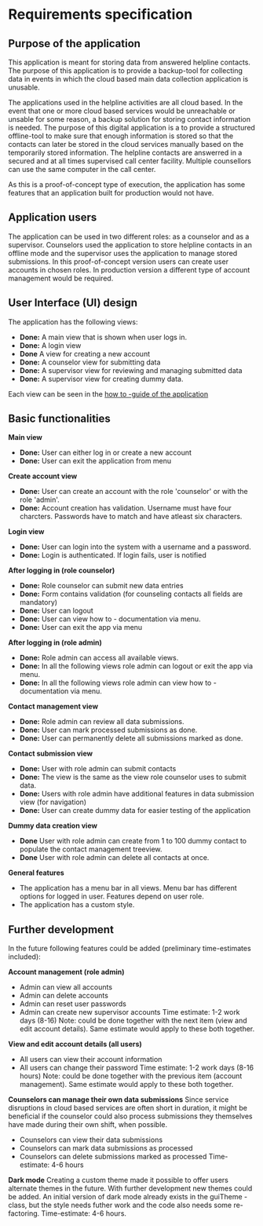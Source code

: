 # Requirements specification

## Purpose of the application
This application is meant for storing data from answered helpline contacts. The purpose of this application is to provide a backup-tool for collecting data in events in which the cloud based main data collection application is unusable. 

The applications used in the helpline activities are all cloud based. In the event that one or more cloud based services would be unreachable or unsable for some reason, a backup solution for storing contact information is needed. The purpose of this digital application is a to provide a structured offline-tool to make sure that enough information is stored so that the contacts can later be stored in the cloud services manually based on the temporarily stored information. The helpline contacts are answerred in a secured and at all times supervised call center facility. Multiple counsellors can use the same computer in the call center. 

As this is a proof-of-concept type of execution, the application has some features that an application built for production would not have. 

## Application users
The application can be used in two different roles: as a counselor and as a supervisor. Counselors used the application to store helpline contacts in an offline mode and the supervisor uses the application to manage stored submissions. In this proof-of-concept version users can create user accounts in chosen roles. In production version a different type of account management would be required. 

## User Interface (UI) design
The application has the following views:
- **Done:** A main view that is shown when user logs in. 
- **Done:** A login view
- **Done** A view for creating a new account
- **Done:** A counselor view for submitting data
- **Done:** A supervisor view for reviewing and managing submitted data
- **Done:** A supervisor view for creating dummy data. 

Each view can be seen in the [how to -guide of the application](how-to-guide.md)

## Basic functionalities

**Main view**
- **Done:** User can either log in or create a new account
- **Done:** User can exit the application from menu

**Create account view**
- **Done:** User can create an account with the role 'counselor' or with the role 'admin'. 
- **Done:** Account creation has validation. Username must have four charcters. Passwords have to match and have atleast six characters. 

**Login view**
- **Done:** User can login into the system with a username and a password.
- **Done:** Login is authenticated. If login fails, user is notified

**After logging in (role counselor)**
- **Done:** Role counselor can submit new data entries
- **Done:** Form contains validation (for counseling contacts all fields are mandatory)
- **Done:** User can logout
- **Done:** User can view how to - documentation via menu. 
- **Done:** User can exit the app via menu

**After logging in (role admin)**
- **Done:** Role admin can access all available views. 
- **Done:** In all the following views role admin can logout or exit the app via menu.
- **Done:** In all the following views role admin can view how to - documentation via menu. 

**Contact management view**
- **Done:** Role admin can review all data submissions.
- **Done:** User can mark processed submissions as done.
- **Done:** User can permanently delete all submissions marked as done.

**Contact submission view**
- **Done:** User with role admin can submit contacts
- **Done:** The view is the same as the view role counselor uses to submit data. 
- **Done:** Users with role admin have additional features in data submission view (for navigation)
- **Done:** User can create dummy data for easier testing of the application

**Dummy data creation view**
- **Done** User with role admin can create from 1 to 100 dummy contact to populate the contact management treeview. 
- **Done** User with role admin can delete all contacts at once.


**General features**
- The application has a menu bar in all views. Menu bar has different options for logged in user. Features depend on user role. 
- The application has a custom style. 

## Further development
In the future following features could be added (preliminary time-estimates included):

**Account management (role admin)**
- Admin can view all accounts
- Admin can delete accounts
- Admin can reset user passwords
- Admin can create new supervisor accounts
Time estimate: 1-2 work days (8-16)
Note: could be done together with the next item (view and edit account details). Same estimate would apply to these both together. 

**View and edit account details (all users)**
- All users can view their account information
- All users can change their password
Time estimate: 1-2 work days (8-16 hours)
Note: could be done together with the previous item (account management). Same estimate would apply to these both together. 

**Counselors can manage their own data submissions**
Since service disruptions in cloud based services are often short in duration, it might be beneficial if the counselor could also process submissions they themselves have made during their own shift, when possible. 
- Counselors can view their data submissions
- Counselors can mark data submissions as processed
- Counselors can delete submissions marked as processed
Time-estimate: 4-6 hours

**Dark mode**
Creating a custom theme made it possible to offer users alternate themes in the future. With further development new themes could be added. An initial version of dark mode already exists in the guiTheme -class, but the style needs futher work and the code also needs some re-factoring. 
Time-estimate: 4-6 hours. 